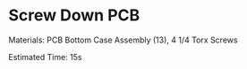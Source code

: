 Screw Down PCB
==============

Materials: PCB Bottom Case Assembly (13), 4 1/4 Torx Screws

Estimated Time: 15s
